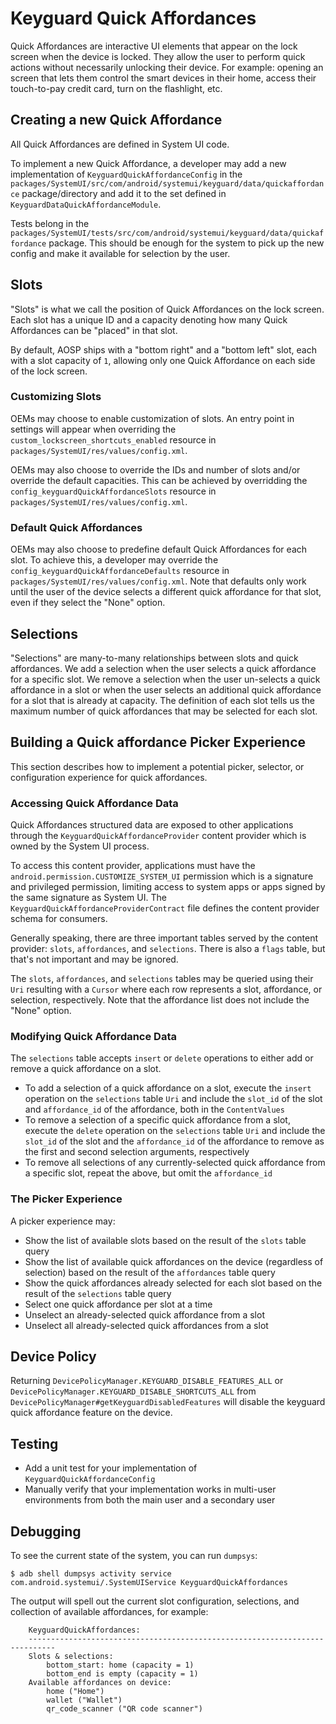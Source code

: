 # Keyguard Quick Affordances
Quick Affordances are interactive UI elements that appear on the lock screen when the device is
locked. They allow the user to perform quick actions without necessarily unlocking their device. For example:
opening an screen that lets them control the smart devices in their home, access their touch-to-pay
credit card, turn on the flashlight, etc.

## Creating a new Quick Affordance
All Quick Affordances are defined in System UI code.

To implement a new Quick Affordance, a developer may add a new implementation of `KeyguardQuickAffordanceConfig` in the `packages/SystemUI/src/com/android/systemui/keyguard/data/quickaffordance` package/directory and add it to the set defined in `KeyguardDataQuickAffordanceModule`.

Tests belong in the `packages/SystemUI/tests/src/com/android/systemui/keyguard/data/quickaffordance` package. This should be enough for the system to pick up the new config and make it available for selection by the user.

## Slots
"Slots" is what we call the position of Quick Affordances on the lock screen. Each slot has a unique ID and a capacity denoting how many Quick Affordances can be "placed" in that slot.

By default, AOSP ships with a "bottom right" and a "bottom left" slot, each with a slot capacity of `1`, allowing only one Quick Affordance on each side of the lock screen.

### Customizing Slots
OEMs may choose to enable customization of slots. An entry point in settings will appear when overriding the `custom_lockscreen_shortcuts_enabled` resource in `packages/SystemUI/res/values/config.xml`.

OEMs may also choose to override the IDs and number of slots and/or override the default capacities. This can be achieved by overridding the `config_keyguardQuickAffordanceSlots` resource in `packages/SystemUI/res/values/config.xml`.

### Default Quick Affordances
OEMs may also choose to predefine default Quick Affordances for each slot. To achieve this, a developer may override the `config_keyguardQuickAffordanceDefaults` resource in `packages/SystemUI/res/values/config.xml`. Note that defaults only work until the user of the device selects a different quick affordance for that slot, even if they select the "None" option.

## Selections
"Selections" are many-to-many relationships between slots and quick affordances. We add a selection when the user selects a quick affordance for a specific slot. We remove a selection when the user un-selects a quick affordance in a slot or when the user selects an additional quick affordance for a slot that is already at capacity. The definition of each slot tells us the maximum number of quick affordances that may be selected for each slot.

## Building a Quick affordance Picker Experience
This section describes how to implement a potential picker, selector, or configuration experience for quick affordances.

### Accessing Quick Affordance Data
Quick Affordances structured data are exposed to other applications through the `KeyguardQuickAffordanceProvider` content provider which is owned by the System UI process.

To access this content provider, applications must have the `android.permission.CUSTOMIZE_SYSTEM_UI` permission which is a signature and privileged permission, limiting access to system apps or apps signed by the same signature as System UI. The `KeyguardQuickAffordanceProviderContract` file defines the content provider schema for consumers.

Generally speaking, there are three important tables served by the content provider: `slots`, `affordances`, and `selections`. There is also a `flags` table, but that's not important and may be ignored.

The `slots`, `affordances`, and `selections` tables may be queried using their `Uri` resulting with a `Cursor` where each row represents a slot, affordance, or selection, respectively. Note that the affordance list does not include the "None" option.

### Modifying Quick Affordance Data
The `selections` table accepts `insert` or `delete` operations to either add or remove a quick affordance on a slot.
* To add a selection of a quick affordance on a slot, execute the `insert` operation on the `selections` table `Uri` and include the `slot_id` of the slot and `affordance_id` of the affordance, both in the `ContentValues`
* To remove a selection of a specific quick affordance from a slot, execute the `delete` operation on the `selections` table `Uri` and include the `slot_id` of the slot and the `affordance_id` of the affordance to remove as the first and second selection arguments, respectively
* To remove all selections of any currently-selected quick affordance from a specific slot, repeat the above, but omit the `affordance_id`

### The Picker Experience
A picker experience may:
* Show the list of available slots based on the result of the `slots` table query
* Show the list of available quick affordances on the device (regardless of selection) based on the result of the `affordances` table query
* Show the quick affordances already selected for each slot based on the result of the `selections` table query
* Select one quick affordance per slot at a time
* Unselect an already-selected quick affordance from a slot
* Unselect all already-selected quick affordances from a slot

## Device Policy
Returning `DevicePolicyManager.KEYGUARD_DISABLE_FEATURES_ALL` or
`DevicePolicyManager.KEYGUARD_DISABLE_SHORTCUTS_ALL` from
`DevicePolicyManager#getKeyguardDisabledFeatures` will disable the keyguard quick affordance feature on the device.

## Testing
* Add a unit test for your implementation of `KeyguardQuickAffordanceConfig`
* Manually verify that your implementation works in multi-user environments from both the main user and a secondary user

## Debugging
To see the current state of the system, you can run `dumpsys`:

```
$ adb shell dumpsys activity service com.android.systemui/.SystemUIService KeyguardQuickAffordances
```

The output will spell out the current slot configuration, selections, and collection of available affordances, for example:
```
    KeyguardQuickAffordances:
    ----------------------------------------------------------------------------
    Slots & selections:
        bottom_start: home (capacity = 1)
        bottom_end is empty (capacity = 1)
    Available affordances on device:
        home ("Home")
        wallet ("Wallet")
        qr_code_scanner ("QR code scanner")
```
